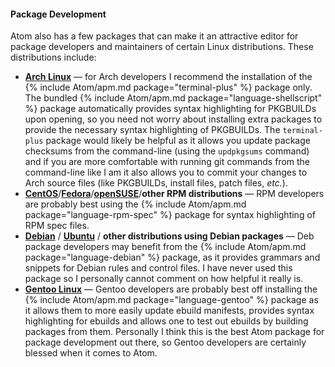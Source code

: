 #### Package Development
Atom also has a few packages that can make it an attractive editor for package developers and maintainers of certain Linux distributions. These distributions include:

* [**Arch Linux**](https://www.archlinux.org) &mdash; for Arch developers I recommend the installation of the {% include Atom/apm.md package="terminal-plus" %} package only. The bundled {% include Atom/apm.md package="language-shellscript" %} package automatically provides syntax highlighting for PKGBUILDs upon opening, so you need not worry about installing extra packages to provide the necessary syntax highlighting of PKGBUILDs. The `terminal-plus` package would likely be helpful as it allows you update package checksums from the command-line (using the `updpkgsums` command) and if you are more comfortable with running git commands from the command-line like I am it also allows you to commit your changes to Arch source files (like PKGBUILDs, install files, patch files, *etc.*).
* [**CentOS**](https://www.centos.org/)/[**Fedora**](https://getfedora.org)/[**openSUSE**](https://www.opensuse.org/)/**other RPM distributions** &mdash; RPM developers are probably best using the {% include Atom/apm.md package="language-rpm-spec" %} package for syntax highlighting of RPM spec files.
* [**Debian**](http://www.debian.org) / [**Ubuntu**](http://www.ubuntu.com/) / **other distributions using Debian packages** &mdash; Deb package developers may benefit from the {% include Atom/apm.md package="language-debian" %} package, as it provides grammars and snippets for Debian rules and control files. I have never used this package so I personally cannot comment on how helpful it really is.
* [**Gentoo Linux**](https://www.gentoo.org/) &mdash; Gentoo developers are probably best off installing the {% include Atom/apm.md package="language-gentoo" %} package as it allows them to more easily update ebuild manifests, provides syntax highlighting for ebuilds and allows one to test out ebuilds by building packages from them. Personally I think this is the best Atom package for package development out there, so Gentoo developers are certainly blessed when it comes to Atom.
